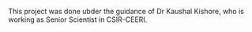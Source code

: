﻿This project was done ubder the guidance of Dr Kaushal Kishore, who is working as Senior Scientist in CSIR-CEERI.
